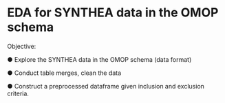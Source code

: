 # EDA for SYNTHEA data in the OMOP schema
Objective:

● Explore the SYNTHEA data in the OMOP schema (data format)

● Conduct table merges, clean the data

● Construct a preprocessed dataframe given inclusion and exclusion criteria.
